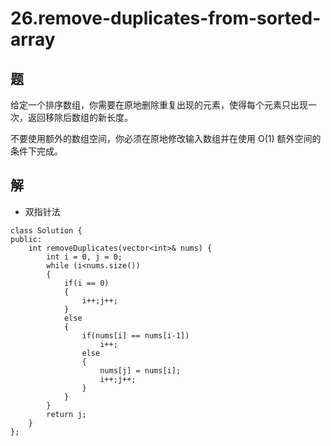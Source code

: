 # 26.remove-duplicates-from-sorted-array

## 题

给定一个排序数组，你需要在原地删除重复出现的元素，使得每个元素只出现一次，返回移除后数组的新长度。

不要使用额外的数组空间，你必须在原地修改输入数组并在使用 O(1) 额外空间的条件下完成。

## 解

- 双指针法
```
class Solution {
public:
    int removeDuplicates(vector<int>& nums) {
        int i = 0, j = 0;
        while (i<nums.size())
        {
            if(i == 0)
            {
                i++;j++;
            }
            else
            {
                if(nums[i] == nums[i-1])
                    i++;
                else
                {
                    nums[j] = nums[i];
                    i++;j++;
                }
            }
        }
        return j;
    }
};
```